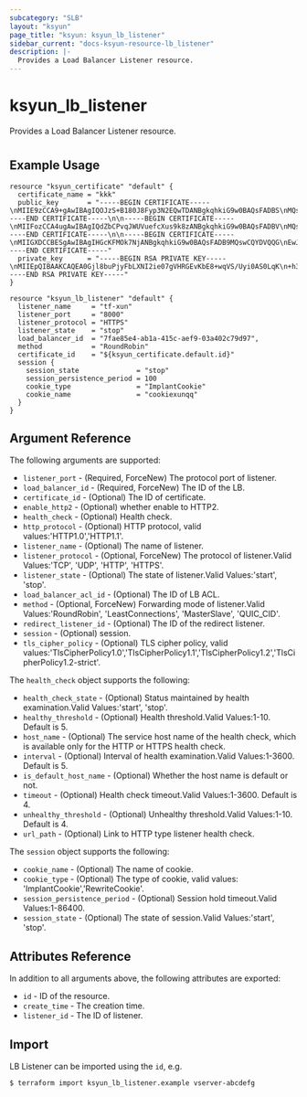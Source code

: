 ```yaml
---
subcategory: "SLB"
layout: "ksyun"
page_title: "ksyun: ksyun_lb_listener"
sidebar_current: "docs-ksyun-resource-lb_listener"
description: |-
  Provides a Load Balancer Listener resource.
---
```


# ksyun_lb_listener

Provides a Load Balancer Listener resource.

#

## Example Usage

```hcl
resource "ksyun_certificate" "default" {
  certificate_name = "kkk"
  public_key       = "-----BEGIN CERTIFICATE-----\nMIIE9zCCA9+gAwIBAgIQOJzS+B180J8Fyp3N2EQwTDANBgkqhkiG9w0BAQsFADBS\nMQswCQYDVQQGEwJDTjEaMBgGA1UEChMRV29TaWduIENBIExpbWl0ZWQxJzAlBgNV\nBAMTHldvU2lnbiBDbGFzcyAzIE9WIFNlcnZlciBDQSBHMjAeFw0xNTEyMzExMDA3\nMTlaFw0xOTAzMzExMDA3MTlaMHYxCzAJBgNVBAYTAkNOMRAwDgYDVQQIDAdUaWFu\namluMRAwDgYDVQQHDAdUaWFuamluMSswKQYDVQQKDCJUaWFuamluIFN1aXl1ZSBU\nZWNobm9sb2d5IENvLixMdGQuMRYwFAYDVQQDDA0qLnRpc2dhbWUuY29tMIIBIjAN\nBgkqhkiG9w0BAQEFAAOCAQ8AMIIBCgKCAQEA0Gjl8buPjyFbLXNI2ie07gVHRGEv\nKbE8+wqVS/Uyi0AS0LqK+h37rHi1USizD8GTY2NNh6KbemfgflhiuxAsXTAtDzmB\nGkD8Auws68tVlu+ur1uht1gYtnTYldhi5c6EmOotTB0E4YtMQbYeTAqKGeYVDO00\nIF5scI3eVDQgw/qsJfOoUkjcM9VfYyalarkWo2A4tLrR527qkBtYmApLaHYY7Zmd\nQlV39bUktG8Pgbmvi+ycFfjhpACtGcoJKEfsydWEjEklQQDxRe46cb0Jkg2cpJ4J\nEF1YDIdh3AAsNgYEE7MdVhhYEuKgy5DqTtuPPTOVjh9fMtWo/u9a9VhPjwIDAQAB\no4IBozCCAZ8wCwYDVR0PBAQDAgWgMB0GA1UdJQQWMBQGCCsGAQUFBwMCBggrBgEF\nBQcDATAJBgNVHRMEAjAAMB0GA1UdDgQWBBQw/Pm54BOxQMFwzJOeiaZnXRKdRjAf\nBgNVHSMEGDAWgBT5i+wEOGo/qgbGlK1zlSqwyOa4+zBzBggrBgEFBQcBAQRnMGUw\nLwYIKwYBBQUHMAGGI2h0dHA6Ly9vY3NwMS53b3NpZ24uY29tL2NhNi9zZXJ2ZXIz\nMDIGCCsGAQUFBzAChiZodHRwOi8vYWlhMS53b3NpZ24uY29tL2NhNi5zZXJ2ZXIz\nLmNlcjA4BgNVHR8EMTAvMC2gK6AphidodHRwOi8vY3JsczEud29zaWduLmNvbS9j\nYTYtc2VydmVyMy5jcmwwJQYDVR0RBB4wHIINKi50aXNnYW1lLmNvbYILdGlzZ2Ft\nZS5jb20wUAYDVR0gBEkwRzAIBgZngQwBAgIwOwYMKwYBBAGCm1EGAwIBMCswKQYI\nKwYBBQUHAgEWHWh0dHA6Ly93d3cud29zaWduLmNvbS9wb2xpY3kvMA0GCSqGSIb3\nDQEBCwUAA4IBAQB5jIzf1Q4+IK+A+iicyznJn4kl56TMu8F2++zhWAwUP3ZyzJr3\nZaVkcfN+P5zRCCwy40+HHUb+zxQc8NTYLl88IBGyO3asaKZRzGlI8TkIXkEY2tlf\nFCZfAOJIwITwqNuepMlTyOjuqxhwzyr9Z2GASJ7Coqtrj6l6OoHvBNS9vNWziP1J\ngJ/cDpV4z02SY/fVw4udlT5J6FTGIOmMucnlh8CGsN6oFCPItIjVZhLGwgZbyNrz\nP6/4rdVZ2fVk8Q5Hn5arTKcwIOsroNxxPxLMxV5DNFwtJZ4gxcYz0o75VY/X9VYW\nWYdRxC4CjnSn/uVleWJBFcR0gj6vBPTWhQ4V\n-----END CERTIFICATE-----\n\n-----BEGIN CERTIFICATE-----\nMIIFozCCA4ugAwIBAgIQdZbCPvqJWUVuefcXus9k8zANBgkqhkiG9w0BAQsFADBV\nMQswCQYDVQQGEwJDTjEaMBgGA1UEChMRV29TaWduIENBIExpbWl0ZWQxKjAoBgNV\nBAMTIUNlcnRpZmljYXRpb24gQXV0aG9yaXR5IG9mIFdvU2lnbjAeFw0xNDExMDgw\nMDU4NThaFw0yOTExMDgwMDU4NThaMFIxCzAJBgNVBAYTAkNOMRowGAYDVQQKExFX\nb1NpZ24gQ0EgTGltaXRlZDEnMCUGA1UEAxMeV29TaWduIENsYXNzIDMgT1YgU2Vy\ndmVyIENBIEcyMIIBIjANBgkqhkiG9w0BAQEFAAOCAQ8AMIIBCgKCAQEA1nSHr5nA\nV5aZwol0PJJVmb8fBwA1BSaWFlsDwUI3M74/DU//u5QmkdcUFngb9xOiS0zlXKcQ\nQDVZMNF3meOdKcK+MZW9kmFbsCP7Z1jVUuR7L/BzHHOUVbrIaFkCEBDk9xHww7bX\nrlaAAJ5lZKaDkUHm7ad6ZaUfMC4TPL/fY5fzlvBSMrT0e5hX7TZP9yFKKJ3dHJKz\nTY2cWIsXIdjcobeuc3iKxLbpfyiOmtUunjnp2ll048iXEDKUGVnUD4lXROblKxcw\nYlKYf6sNpQHqBEHK+hMOO4cGur1HMddjAwH0vqE3EZ8eAZVODz9UHpKmnzCM/pjo\nVpZmBOE1/lmsVwIDAQABo4IBcDCCAWwwDgYDVR0PAQH/BAQDAgEGMB0GA1UdJQQW\nMBQGCCsGAQUFBwMCBggrBgEFBQcDATASBgNVHRMBAf8ECDAGAQH/AgEAMDAGA1Ud\nHwQpMCcwJaAjoCGGH2h0dHA6Ly9jcmxzMS53b3NpZ24uY29tL2NhMS5jcmwwbQYI\nKwYBBQUHAQEEYTBfMCcGCCsGAQUFBzABhhtodHRwOi8vb2NzcDEud29zaWduLmNv\nbS9jYTEwNAYIKwYBBQUHMAKGKGh0dHA6Ly9haWExLndvc2lnbi5jb20vY2ExZzIt\nc2VydmVyMy5jZXIwHQYDVR0OBBYEFPmL7AQ4aj+qBsaUrXOVKrDI5rj7MB8GA1Ud\nIwQYMBaAFOFmzw7R8bNLtwYgFP6HEtX2/vs+MEYGA1UdIAQ/MD0wOwYMKwYBBAGC\nm1EGAwIBMCswKQYIKwYBBQUHAgEWHWh0dHA6Ly93d3cud29zaWduLmNvbS9wb2xp\nY3kvMA0GCSqGSIb3DQEBCwUAA4ICAQBeZ7p4MgW2t6/n3mp6gmQOoAvynpq6xitv\nVjq0YlerfK1gUJY0nKOIz9mPUK/28AA2Gx8fh1U8YJrwsA2agC2KO74Fs9eggLa4\nGetR2+xkVPEaiUpIoU0/MX3EeZRL8d6rg69fhr6WHLM+HOe8lrLoWqy1WMs8Vm8K\np6XQNomCJoy5H7brj354/FuLeRzW30enVvSYTsep1Q51VgZ/tDdGCMbpT4tbQxzg\nRT6VIHHAHJgW7/J436xNu79WDs+Fr8+/BO1ya/0fVw5YkUQRWDtiOwl4s6R1auyz\nwisyzLONw6Nu3IrV6ErEC3vbMF2VM8PRo2lkW6iqlkhzc+PJuSTfF3Wqrwc6z76b\nioCnv3zi6Srm/bAs5+bmfrM1FWUA9OE5cw4oS/AMmJ466857ep5AwVBllprnS3fN\n3ct9l7TqCbLpSSjDMOCHFfAm6tgD/ezaCINl3HfFbj0094fDHB0mM+wzrMaZU6tg\n9LDZ7mRaMwdwE3SIB/WG+RjTskfIrgNKU94cZdYKLjpRk+63428K++n+Tui7HcKX\nqwq57TYyG02hzAOmnbPZHNVn4o90PJIqdLFWUN9TFdch1uvz+2PjICwKdDcLwaE1\naoRw9EX4sraBSar9VEWQTecEB194FN06uyv5clDsaOo8qNGAu741Q5fDMrL1qq3J\nf4OffWkeFQ==\n-----END CERTIFICATE-----\n\n-----BEGIN CERTIFICATE-----\nMIIGXDCCBESgAwIBAgIHGcKFMOk7NjANBgkqhkiG9w0BAQsFADB9MQswCQYDVQQG\nEwJJTDEWMBQGA1UEChMNU3RhcnRDb20gTHRkLjErMCkGA1UECxMiU2VjdXJlIERp\nZ2l0YWwgQ2VydGlmaWNhdGUgU2lnbmluZzEpMCcGA1UEAxMgU3RhcnRDb20gQ2Vy\ndGlmaWNhdGlvbiBBdXRob3JpdHkwHhcNMDYwOTE3MjI0NjM2WhcNMTkxMjMxMjM1\nOTU5WjBVMQswCQYDVQQGEwJDTjEaMBgGA1UEChMRV29TaWduIENBIExpbWl0ZWQx\nKjAoBgNVBAMTIUNlcnRpZmljYXRpb24gQXV0aG9yaXR5IG9mIFdvU2lnbjCCAiIw\nDQYJKoZIhvcNAQEBBQADggIPADCCAgoCggIBAL3Kjay4kRVWl3trXHrC3mvZobDD\nECP6p6GyzDH6PtmmKW8WPeBr+LhAX9s5qAB6i6BNVH3CInj8jgm4qIXXzJWXS3TY\nnn7wAOQOia5JKEQaEJkyDyWIU6QNsw8SCBYLA3EnHH/h29L9Z2jEBV0KDl1w19iX\noLxTQZqRjfSeNmZ6flbBkF/msWggNqSMJCwsRwtZdmYwtb7e7Y/4ndO7ATDm8vMO\n4CySgPOF+SiKtFQumu33dvwVaBbrSmzrLhKP1M/+DMdcHQt+BTK+XrAJKkLVyU6Q\ns1kNu3p+zdUIWrR/2BxpEfknD3sGr1SDGHvh3VR6UWhud/zGv1JKZkahsmcau6NP\nd6C+Xf/8VgtDcneQyp758jn1Dan06tfnsxAvMEI3IcwwcMmGmA/MWE2Du33lGqU3\njbasMpcAOmNxJB6eN8T/dNQ3wOL+iEZgEd0IP1A2q7h6pJViam6wymohWmnz8/sd\ncDmV86dupoGJoYjFO3HKo1Lug7v9oHf05G/nQtttSpmKNEi8F9zkgAgitvIxwD8E\nPuufIHnWuAZkZAIx16nNUvuERWkJACrcVYvEBkZLwEodCVs5KP2pq84A+S5ISybm\nMEylWMq0RIJP55EeM8Owk/8R/IHSyh9xKd12T5Ilrx2Btw8vjMMGzC8no0rkDpm6\nfB5FH3+qGUWW/fw9AgMBAAGjggEHMIIBAzASBgNVHRMBAf8ECDAGAQH/AgECMA4G\nA1UdDwEB/wQEAwIBBjAdBgNVHQ4EFgQU4WbPDtHxs0u3BiAU/ocS1fb++z4wHwYD\nVR0jBBgwFoAUTgvvGqRAW6UXaYcwyjRoQ9BBrvIwaQYIKwYBBQUHAQEEXTBbMCcG\nCCsGAQUFBzABhhtodHRwOi8vb2NzcC5zdGFydHNzbC5jb20vY2EwMAYIKwYBBQUH\nMAKGJGh0dHA6Ly9haWEuc3RhcnRzc2wuY29tL2NlcnRzL2NhLmNydDAyBgNVHR8E\nKzApMCegJaAjhiFodHRwOi8vY3JsLnN0YXJ0c3NsLmNvbS9zZnNjYS5jcmwwDQYJ\nKoZIhvcNAQELBQADggIBALZt+HD74g1MmLMHSRX1BMRsysr1aKAI/hJtnAQGya2a\nkVI+eMRc7p9UHe7j8V4wyUnhOeCmnTZsV/rmNE9V6IeoLN0F8VgSkejKzih4j98H\nhQGl3EWWBdSAsisFmsuapYvgOmfmc0e+Sv0nsYjv5srPjQ4mn/pfV3itbf6umzUI\nscO6wQBKS30Uvffx01UYrNAzcIhtxAlxFKYrT4iB5wsAN6kVfX7XAZY/L697Yq4K\nSr9LOS41EIv+BDnkPDoMCVZAOrX0wmgMtflSze6d+Jj8eOdYR48cc1hpM6v/3d+O\nJAF3mBk6sGZ5vOEIow5PwQSz8wHI69NZHDXSkx5wZYJ/28/7yJkSYMNEbzqAS9e+\nIaoUemTL3TdDRVsyLkXw2VkfaxjwfOlVNhlhX7V98Y29iOR1S5jdJ7DkhEQqYYRX\nBYIRH6o1WPMgDq9Z7/pVcnINJtCbU0mszjcuZWH/9uwb6vbxptPRtXu+NfQiwbyN\nAb1oXoMNL+zW2mMMJ9FUPuSo085LMriRlP/7W0ktdRiounGaO67ZwKlPh5Hti3tr\nIJiJOYNPgMRpzBfJyE6+5KmlgXZwBgQyzYNl9Lx9PhO80uhvY6q1O9qNhjKCeJ3Z\nzP+/V2R07Sg9RGIVYUv3lLANKmcc8MubpZK/+EFawT1g7Z+7uG2bzqlqFj9+6gbx\n-----END CERTIFICATE-----"
  private_key      = "-----BEGIN RSA PRIVATE KEY-----\nMIIEpQIBAAKCAQEA0Gjl8buPjyFbLXNI2ie07gVHRGEvKbE8+wqVS/Uyi0AS0LqK\n+h37rHi1USizD8GTY2NNh6KbemfgflhiuxAsXTAtDzmBGkD8Auws68tVlu+ur1uh\nt1gYtnTYldhi5c6EmOotTB0E4YtMQbYeTAqKGeYVDO00IF5scI3eVDQgw/qsJfOo\nUkjcM9VfYyalarkWo2A4tLrR527qkBtYmApLaHYY7ZmdQlV39bUktG8Pgbmvi+yc\nFfjhpACtGcoJKEfsydWEjEklQQDxRe46cb0Jkg2cpJ4JEF1YDIdh3AAsNgYEE7Md\nVhhYEuKgy5DqTtuPPTOVjh9fMtWo/u9a9VhPjwIDAQABAoIBAB84t8oBCT6uBpTG\ngpF8BVTrIYQS8xfR34rUSQ16DDpkPO1cJNnXiA6Mfs1LxZeErmnjRIgfSh+KVE1Z\nPGE9yQek4fs36ClgtuBRNWGVsprMCWVn2tA2uG0NEC1Sn25CBAdMfcC7UDHhxmjJ\nubw2j/3VRC4NkxOOUbyC5F3E+WuiasL5NcH/gWrT9jdHIcmpJXhtw65gJOt3HEkf\n9RcQYjCSS8WVMtS7xRhK+IeXK+Vbn3pcXQ9Q6icce9+LSboeyo0GPi4GC3KcA3/R\n5t5Zwl4Yo04J2NfjJbSquPZnvdPyaS2iwvtatZUuUrYAiZKwjhfDOmD6o6fDr1wL\nBBSCJUECgYEA8iGUflCTQIoCYl+c6xhXsf8YUAKd/UIcRZVOKdna3rV84eopZYNS\nNiw139yyJHUeGtzrMDvtCiR7btxyyzYFoK/7NhMzJE8zia/UG3zrglNOJt2VwhsU\nwRaSl4tUNOAvf8BlVPW5WXrqCk5aD6OodnzK+DmYXE0moeoJHAMiRv8CgYEA3Fja\nolXYWsf7iHr5+iGzckODGGiWQI1wECPWJYm8qfMNVeOMyOD/jxII688+1cI0GFxN\nGtIEFd4njsHSR96934gF7IeujbrnRIvlfAkxQV57AP9602cSuvLQ696nycPdydbF\n+GcbOnazzlUUPP1vdwdmu8elZdBEgoaTHfK6B3ECgYEA05Wegmb81lgDT12H7TR/\nZY6p+zjeQHJl7DRVcmLqTNVBRNVvyUJhM++cQHxFu3AQl57XcnXbZJKOvkirk4Io\nlstRdWZ/uUnwmm/opQCbeG49i970QAOUNkr4XK8nLXF+cF967SwxBM1Q+SKQtrvn\nuWrBnvoNdxMAIFs4DJ98c5cCgYEAm82oKokQxoAJd2OdRiR2QiFCnQu20kYwKvlr\n/nb6FCFsGIMhlRijG4LhE/wirfr34xHA42oEwYGn7uVVzsPM9jW0Gp+F6WlzBaD1\nz1KgpVwtFXOQYdLMB6yR1XZGpf/83y8iJJajRh+Q3CCEguug2UU+eyCb7vXou3J0\nrARpTcECgYEAzGugegAYtrlF+c+zFGySzgtIxYld6H+T9cDgrUtWAOp+P3SwbvLl\n5PdRJ183xZo6s4O+Ptv5gl+XcNFIM/xiSmuyogFcwNBifr45anqmOlok/Y0N1cya\nEXN6Umpw6rO0b9aCuhKAJES+QYTZ4jzn5NYphC2t4yv+0KFlUHJWEok=\n-----END RSA PRIVATE KEY-----"
}

resource "ksyun_lb_listener" "default" {
  listener_name     = "tf-xun"
  listener_port     = "8000"
  listener_protocol = "HTTPS"
  listener_state    = "stop"
  load_balancer_id  = "7fae85e4-ab1a-415c-aef9-03a402c79d97",
  method            = "RoundRobin"
  certificate_id    = "${ksyun_certificate.default.id}"
  session {
    session_state              = "stop"
    session_persistence_period = 100
    cookie_type                = "ImplantCookie"
    cookie_name                = "cookiexunqq"
  }
}
```

## Argument Reference

The following arguments are supported:

* `listener_port` - (Required, ForceNew) The protocol port of listener.
* `load_balancer_id` - (Required, ForceNew) The ID of the LB.
* `certificate_id` - (Optional) The ID of certificate.
* `enable_http2` - (Optional) whether enable to HTTP2.
* `health_check` - (Optional) Health check.
* `http_protocol` - (Optional) HTTP protocol, valid values:'HTTP1.0','HTTP1.1'.
* `listener_name` - (Optional) The name of listener.
* `listener_protocol` - (Optional, ForceNew) The protocol of listener.Valid Values:'TCP', 'UDP', 'HTTP', 'HTTPS'.
* `listener_state` - (Optional) The state of listener.Valid Values:'start', 'stop'.
* `load_balancer_acl_id` - (Optional) The ID of LB ACL.
* `method` - (Optional, ForceNew) Forwarding mode of listener.Valid Values:'RoundRobin', 'LeastConnections', 'MasterSlave', 'QUIC_CID'.
* `redirect_listener_id` - (Optional) The ID of the redirect listener.
* `session` - (Optional) session.
* `tls_cipher_policy` - (Optional) TLS cipher policy, valid values:'TlsCipherPolicy1.0','TlsCipherPolicy1.1','TlsCipherPolicy1.2','TlsCipherPolicy1.2-strict'.

The `health_check` object supports the following:

* `health_check_state` - (Optional) Status maintained by health examination.Valid Values:'start', 'stop'.
* `healthy_threshold` - (Optional) Health threshold.Valid Values:1-10. Default is 5.
* `host_name` - (Optional) The service host name of the health check, which is available only for the HTTP or HTTPS health check.
* `interval` - (Optional) Interval of health examination.Valid Values:1-3600. Default is 5.
* `is_default_host_name` - (Optional) Whether the host name is default or not.
* `timeout` - (Optional) Health check timeout.Valid Values:1-3600. Default is 4.
* `unhealthy_threshold` - (Optional) Unhealthy threshold.Valid Values:1-10. Default is 4.
* `url_path` - (Optional) Link to HTTP type listener health check.

The `session` object supports the following:

* `cookie_name` - (Optional) The name of cookie.
* `cookie_type` - (Optional) The type of cookie, valid values: 'ImplantCookie','RewriteCookie'.
* `session_persistence_period` - (Optional) Session hold timeout.Valid Values:1-86400.
* `session_state` - (Optional) The state of session.Valid Values:'start', 'stop'.

## Attributes Reference

In addition to all arguments above, the following attributes are exported:

* `id` - ID of the resource.
* `create_time` - The creation time.
* `listener_id` - The ID of listener.


## Import

LB Listener can be imported using the `id`, e.g.

```
$ terraform import ksyun_lb_listener.example vserver-abcdefg
```

